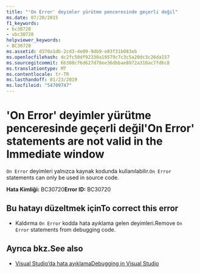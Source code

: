 ```yaml
---
title: "'On Error' deyimler yürütme penceresinde geçerli değil"
ms.date: 07/20/2015
f1_keywords:
- bc30720
- vbc30720
helpviewer_keywords:
- BC30720
ms.assetid: d370a1db-2cd3-4e09-9db9-e03f31b083eb
ms.openlocfilehash: dc2fc50df92330a10579c7c3c5a20dc3c26da157
ms.sourcegitcommit: 6b308cf6d627d78ee36dbbae8972a310ac7fd6c8
ms.translationtype: MT
ms.contentlocale: tr-TR
ms.lasthandoff: 01/23/2019
ms.locfileid: "54709747"
---
```

# <a name="on-error-statements-are-not-valid-in-the-immediate-window"></a><span data-ttu-id="513c3-102">'On Error' deyimler yürütme penceresinde geçerli değil</span><span class="sxs-lookup"><span data-stu-id="513c3-102">'On Error' statements are not valid in the Immediate window</span></span>
<span data-ttu-id="513c3-103">`On Error` deyimleri yalnızca kaynak kodunda kullanılabilir.</span><span class="sxs-lookup"><span data-stu-id="513c3-103">`On Error` statements can only be used in source code.</span></span>  
  
 <span data-ttu-id="513c3-104">**Hata Kimliği:** BC30720</span><span class="sxs-lookup"><span data-stu-id="513c3-104">**Error ID:** BC30720</span></span>  
  
## <a name="to-correct-this-error"></a><span data-ttu-id="513c3-105">Bu hatayı düzeltmek için</span><span class="sxs-lookup"><span data-stu-id="513c3-105">To correct this error</span></span>  
  
-   <span data-ttu-id="513c3-106">Kaldırma `On Error` kodda hata ayıklama gelen deyimleri.</span><span class="sxs-lookup"><span data-stu-id="513c3-106">Remove `On Error` statements from debugging code.</span></span>  
  
## <a name="see-also"></a><span data-ttu-id="513c3-107">Ayrıca bkz.</span><span class="sxs-lookup"><span data-stu-id="513c3-107">See also</span></span>
- [<span data-ttu-id="513c3-108">Visual Studio’da hata ayıklama</span><span class="sxs-lookup"><span data-stu-id="513c3-108">Debugging in Visual Studio</span></span>](/visualstudio/debugger/debugging-in-visual-studio)
